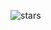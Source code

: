 ![stars](https://cloud.githubusercontent.com/assets/5378604/24314392/8dd5c3fa-109e-11e7-81dc-cd7f986a6c13.gif)

